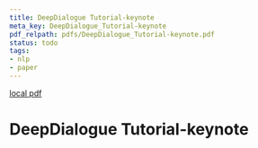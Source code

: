 ```yaml
---
title: DeepDialogue Tutorial-keynote
meta_key: DeepDialogue_Tutorial-keynote
pdf_relpath: pdfs/DeepDialogue_Tutorial-keynote.pdf
status: todo
tags:
- nlp
- paper
---
```


[local pdf](../../../pdfs/DeepDialogue_Tutorial-keynote.pdf)

# DeepDialogue Tutorial-keynote
